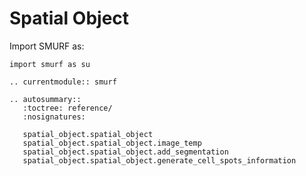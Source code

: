 # Spatial Object

Import SMURF as:

```
import smurf as su
```

```{eval-rst}
.. currentmodule:: smurf
```

```{eval-rst}
.. autosummary::
   :toctree: reference/
   :nosignatures:

   spatial_object.spatial_object
   spatial_object.spatial_object.image_temp
   spatial_object.spatial_object.add_segmentation
   spatial_object.spatial_object.generate_cell_spots_information
```
